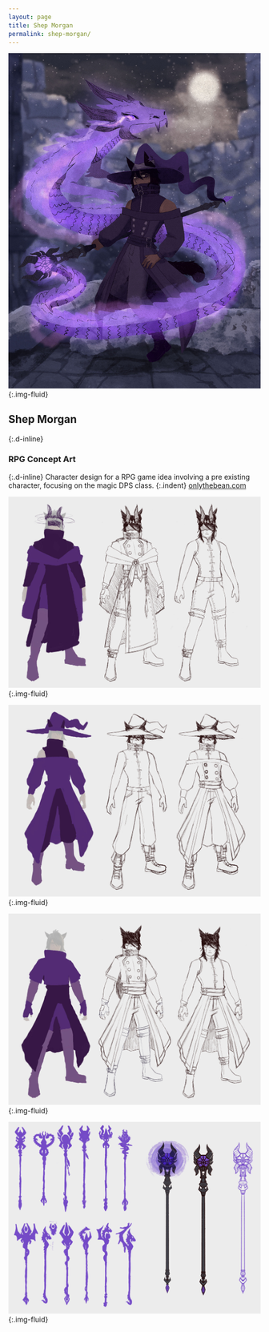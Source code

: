 ```yaml
---
layout: page
title: Shep Morgan
permalink: shep-morgan/
---
```

![Character design concpert artwork image](../images/shep_morgan_01.jpg "concpert art"){:.img-fluid}
## Shep Morgan
{:.d-inline}
### RPG Concept Art
{:.d-inline}
Character design for a RPG game idea involving a pre existing character, focusing on the magic DPS class.
{:.indent}
[onlythebean.com](https://onlythebean.com)

![Character design roughs](../images/shep_morgan_02.jpg "concpert art"){:.img-fluid}

![Character design roughs](../images/shep_morgan_03.jpg "concpert art"){:.img-fluid}

![Character design roughs](../images/shep_morgan_04.jpg "concpert art"){:.img-fluid}

![Character design props roughs](../images/shep_morgan_05.jpg "concpert art"){:.img-fluid}
